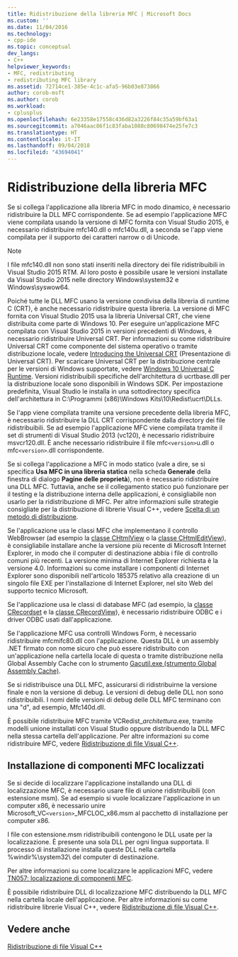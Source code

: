 ```yaml
---
title: Ridistribuzione della libreria MFC | Microsoft Docs
ms.custom: ''
ms.date: 11/04/2016
ms.technology:
- cpp-ide
ms.topic: conceptual
dev_langs:
- C++
helpviewer_keywords:
- MFC, redistributing
- redistributing MFC library
ms.assetid: 72714ce1-385e-4c1c-afa5-96b03e873866
author: corob-msft
ms.author: corob
ms.workload:
- cplusplus
ms.openlocfilehash: 6e23358e17558c436d82a3226f84c35a59bf63a1
ms.sourcegitcommit: a7046aac86f1c83faba1088c80698474e25fe7c3
ms.translationtype: HT
ms.contentlocale: it-IT
ms.lasthandoff: 09/04/2018
ms.locfileid: "43694041"
---
```

# <a name="redistributing-the-mfc-library"></a>Ridistribuzione della libreria MFC
Se si collega l'applicazione alla libreria MFC in modo dinamico, è necessario ridistribuire la DLL MFC corrispondente. Se ad esempio l'applicazione MFC viene compilata usando la versione di MFC fornita con Visual Studio 2015, è necessario ridistribuire mfc140.dll o mfc140u.dll, a seconda se l'app viene compilata per il supporto dei caratteri narrow o di Unicode.  
  
> [!NOTE]
>  I file mfc140.dll non sono stati inseriti nella directory dei file ridistribuibili in Visual Studio 2015 RTM. Al loro posto è possibile usare le versioni installate da Visual Studio 2015 nelle directory Windows\system32 e Windows\syswow64.  
  
 Poiché tutte le DLL MFC usano la versione condivisa della libreria di runtime C (CRT), è anche necessario ridistribuire questa libreria. La versione di MFC fornita con Visual Studio 2015 usa la libreria Universal CRT, che viene distribuita come parte di Windows 10. Per eseguire un'applicazione MFC compilata con Visual Studio 2015 in versioni precedenti di Windows, è necessario ridistribuire Universal CRT. Per informazioni su come ridistribuire Universal CRT come componente del sistema operativo o tramite distribuzione locale, vedere [Introducing the Universal CRT](http://go.microsoft.com/fwlink/p/?linkid=617977) (Presentazione di Universal CRT). Per scaricare Universal CRT per la distribuzione centrale per le versioni di Windows supportate, vedere [Windows 10 Universal C Runtime](http://go.microsoft.com/fwlink/p/?LinkId=619489). Versioni ridistribuibili specifiche dell'architettura di ucrtbase.dll per la distribuzione locale sono disponibili in Windows SDK. Per impostazione predefinita, Visual Studio le installa in una sottodirectory specifica dell'architettura in C:\Programmi (x86)\Windows Kits\10\Redist\ucrt\DLLs\.  
  
 Se l'app viene compilata tramite una versione precedente della libreria MFC, è necessario ridistribuire la DLL CRT corrispondente dalla directory dei file ridistribuibili. Se ad esempio l'applicazione MFC viene compilata tramite il set di strumenti di Visual Studio 2013 (vc120), è necessario ridistribuire msvcr120.dll. È anche necessario ridistribuire il file mfc`<version>`u.dll o mfc`<version>`.dll corrispondente.  
  
 Se si collega l'applicazione a MFC in modo statico (vale a dire, se si specifica **Usa MFC in una libreria statica** nella scheda **Generale** della finestra di dialogo **Pagine delle proprietà**), non è necessario ridistribuire una DLL MFC. Tuttavia, anche se il collegamento statico può funzionare per il testing e la distribuzione interna delle applicazioni, è consigliabile non usarlo per la ridistribuzione di MFC. Per altre informazioni sulle strategie consigliate per la distribuzione di librerie Visual C++, vedere [Scelta di un metodo di distribuzione](../ide/choosing-a-deployment-method.md).  
  
 Se l'applicazione usa le classi MFC che implementano il controllo WebBrowser (ad esempio la [classe CHtmlView](../mfc/reference/chtmlview-class.md) o la [classe CHtmlEditView](../mfc/reference/chtmleditview-class.md)), è consigliabile installare anche la versione più recente di Microsoft Internet Explorer, in modo che il computer di destinazione abbia i file di controllo comuni più recenti. La versione minima di Internet Explorer richiesta è la versione 4.0. Informazioni su come installare i componenti di Internet Explorer sono disponibili nell'articolo 185375 relativo alla creazione di un singolo file EXE per l'installazione di Internet Explorer, nel sito Web del supporto tecnico Microsoft.  
  
 Se l'applicazione usa le classi di database MFC (ad esempio, la [classe CRecordset](../mfc/reference/crecordset-class.md) e la [classe CRecordView](../mfc/reference/crecordview-class.md)), è necessario ridistribuire ODBC e i driver ODBC usati dall'applicazione.  
  
 Se l'applicazione MFC usa controlli Windows Form, è necessario ridistribuire mfcmifc80.dll con l'applicazione. Questa DLL è un assembly .NET firmato con nome sicuro che può essere ridistribuito con un'applicazione nella cartella locale di questa o tramite distribuzione nella Global Assembly Cache con lo strumento [Gacutil.exe (strumento Global Assembly Cache)](/dotnet/framework/tools/gacutil-exe-gac-tool).  
  
 Se si ridistribuisce una DLL MFC, assicurarsi di ridistribuirne la versione finale e non la versione di debug. Le versioni di debug delle DLL non sono ridistribuibili. I nomi delle versioni di debug delle DLL MFC terminano con una "d", ad esempio, Mfc140d.dll.  
  
 È possibile ridistribuire MFC tramite VCRedist_*architettura*.exe, tramite modelli unione installati con Visual Studio oppure distribuendo la DLL MFC nella stessa cartella dell'applicazione. Per altre informazioni su come ridistribuire MFC, vedere [Ridistribuzione di file Visual C++](../ide/redistributing-visual-cpp-files.md).  
  
## <a name="installation-of-localized-mfc-components"></a>Installazione di componenti MFC localizzati  
 Se si decide di localizzare l'applicazione installando una DLL di localizzazione MFC, è necessario usare file di unione ridistribuibili (con estensione msm). Se ad esempio si vuole localizzare l'applicazione in un computer x86, è necessario unire Microsoft_VC`<version>`_MFCLOC_x86.msm al pacchetto di installazione per computer x86.  
  
 I file con estensione.msm ridistribuibili contengono le DLL usate per la localizzazione. È presente una sola DLL per ogni lingua supportata. Il processo di installazione installa queste DLL nella cartella %windir%\system32\ del computer di destinazione.  
  
 Per altre informazioni su come localizzare le applicazioni MFC, vedere [TN057: localizzazione di componenti MFC](../mfc/tn057-localization-of-mfc-components.md).
  
 È possibile ridistribuire DLL di localizzazione MFC distribuendo la DLL MFC nella cartella locale dell'applicazione. Per altre informazioni su come ridistribuire librerie Visual C++, vedere [Ridistribuzione di file Visual C++](../ide/redistributing-visual-cpp-files.md).  
  
## <a name="see-also"></a>Vedere anche  
 [Ridistribuzione di file Visual C++](../ide/redistributing-visual-cpp-files.md)
